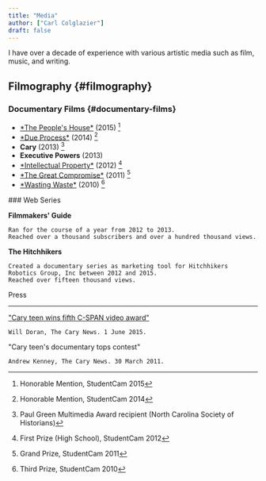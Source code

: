 ```yaml
---
title: "Media"
author: ["Carl Colglazier"]
draft: false
---
```


I have over a decade of experience with various artistic media such as
film, music, and writing.


## Filmography {#filmography}


### Documentary Films {#documentary-films}

-   [\*The People's House\*](<http://www.viddler.com/v/6805fb13>) (2015)
    [^ph]
-   [\*Due Process\*](<http://www.viddler.com/v/3e83e938>) (2014)&nbsp;[^dp]
-   **Cary** (2013)&nbsp;[^cary]
-   **Executive Powers** (2013)
-   [\*Intellectual
    Property\*](<https://www.youtube.com/watch?v=c%5FSvgFo71x0>) (2012)&nbsp;[^ip]
-   [\*The Great
    Compromise\*](<https://www.c-span.org/video/?298275-27/the-great-compromise>)
    (2011)&nbsp;[^gc]
-   [\*Wasting
    Waste\*](<https://www.c-span.org/video/?292400-17/wasting-waste>)
    (2010)&nbsp;[^ww]

\### Web Series

**Filmmakers' Guide**

```text
Ran for the course of a year from 2012 to 2013.
Reached over a thousand subscribers and over a hundred thousand views.
```

**The Hitchhikers**

```text
Created a documentary series as marketing tool for Hitchhikers Robotics Group, Inc between 2012 and 2015.
Reached over fifteen thousand views.
```

<!-- ### Contributions

-   Patrol Z --- Boy Scouts of America
-   AquaMorph Productions

Music

---

["Thebes"](<https://coalglazer.bandcamp.com/track/thebes>)

```text
Thebes is inspired by the ancient Greek tragedy Antigone. The play, written by Sophocles many years ago, tells a tale of conflict between law and justice and a grave consequence of power. The piece was primarily created using a combination of additive synthesis and temporally distorted acoustic instruments.
```

-->

Press

---

["Cary teen wins fifth C-SPAN video
award"](<https://www.newsobserver.com/news/local/community/cary-news/article22811496.html>)

```text
Will Doran, The Cary News. 1 June 2015.
```

"Cary teen's documentary tops contest"

```text
Andrew Kenney, The Cary News. 30 March 2011.
```

[^ph]: Honorable Mention, StudentCam 2015

[^dp]: Honorable Mention, StudentCam 2014

[^ip]: First Prize (High School), StudentCam 2012

[^gc]: Grand Prize, StudentCam 2011

[^ww]: Third Prize, StudentCam 2010

[^cary]: Paul Green Multimedia Award recipient (North Carolina Society
of Historians)